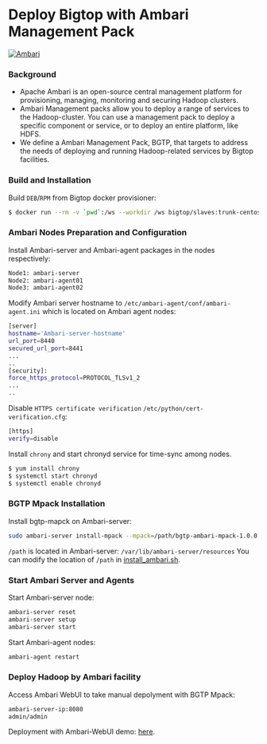 # Deploy Bigtop with Ambari Management Pack
[![Ambari](https://ambari.apache.org/images/apache-ambari-project.png)](https://https://ambari.apache.org/)

### Background
- Apache Ambari is an open-source central management platform for provisioning, managing, monitoring and securing Hadoop clusters.
- Ambari Management packs allow you to deploy a range of services to the Hadoop-cluster. You can use a management pack to deploy a specific component or service, or to deploy an entire platform, like HDFS.
- We define a Ambari Management Pack, BGTP, that targets to address the needs of deploying and running Hadoop-related services by Bigtop facilities.


### Build and Installation
Build `DEB`/`RPM` from Bigtop docker provisioner:

```sh
$ docker run --rm -v `pwd`:/ws --workdir /ws bigtop/slaves:trunk-centos-7 bash -l -c './gradlew allclean ; ./gradlew ambari-pkg'
```

### Ambari Nodes Preparation and Configuration
Install Ambari-server and Ambari-agent packages in the nodes respectively: 
```sh
Node1: ambari-server 
Node2: ambari-agent01
Node3: ambari-agent02
```

Modify Ambari server hostname to `/etc/ambari-agent/conf/ambari-agent.ini` which is located on Ambari agent nodes:
```sh
[server]
hostname='Ambari-server-hostname'
url_port=8440
secured_url_port=8441
...
..
[security]:
force_https_protocol=PROTOCOL_TLSv1_2
...
..
```
Disable `HTTPS certificate verification`
`/etc/python/cert-verification.cfg`:
```sh
[https]
verify=disable
```

Install `chrony` and start chronyd service for time-sync among nodes.
```sh
$ yum install chrony
$ systemctl start chronyd
$ systemctl enable chronyd
```

### BGTP Mpack Installation
Install bgtp-mapck on Ambari-server:
```sh
sudo ambari-server install-mpack --mpack=/path/bgtp-ambari-mpack-1.0.0.0-SNAPSHOT-bgtp-ambari-mpack.tar.gz --purge --verbose
```
`/path` is located in Ambari-server: `/var/lib/ambari-server/resources`
You can modify the location of `/path` in [ install_ambari.sh](https://github.com/apache/bigtop/blob/master/bigtop-packages/src/common/ambari/install_ambari.sh).

### Start Ambari Server and Agents
Start Ambari-server node:
```sh
ambari-server reset
ambari-server setup
ambari-server start
```
Start Ambari-agent nodes:
```sh
ambari-agent restart
```

### Deploy Hadoop by Ambari facility
Access Ambari WebUI to take manual depolyment with BGTP Mpack:
```sh
ambari-server-ip:8080 
admin/admin
```
Deployment with Ambari-WebUI demo:  [here](https://www.youtube.com/watch?v=vnyUQtF8ZyM).

